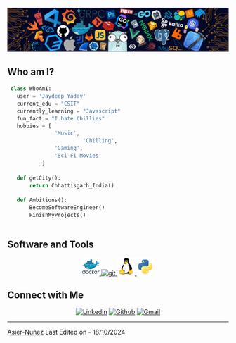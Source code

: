 ![Github Banner](https://github.com/Jaydeep-Yadav/Jaydeep-Yadav/blob/main/banner.png)

## Who am I?

 ```python
  class WhoAmI:
    user = 'Jaydeep Yadav'
	current_edu = "CSIT"
    currently_learning = "Javascript"
    fun_fact = "I hate Chillies"
	hobbies = [
				'Music',
                         'Chilling',
			 	'Gaming',
				'Sci-Fi Movies'
			]
	
	def getCity():
		return Chhattisgarh_India()
	
	def Ambitions():
		BecomeSoftwareEngineer()
		FinishMyProjects()
	
 ```

## Software and Tools
<!-- LANGUAGES AND TOOLS -->
<p align="center"> 
  <a href="https://www.docker.com/" target="_blank"> <img src="https://raw.githubusercontent.com/devicons/devicon/master/icons/docker/docker-original-wordmark.svg" alt="docker" width="40" height="40"/> </a>
  <a href="https://git-scm.com/" target="_blank"> <img src="https://www.vectorlogo.zone/logos/git-scm/git-scm-icon.svg" alt="git" width="40" height="40"/> </a> 
  <a href="https://www.linux.org/" target="_blank"> <img src="https://raw.githubusercontent.com/devicons/devicon/master/icons/linux/linux-original.svg" alt="linux" width="40" height="40"/> </a>
  <a href="https://www.python.org" target="_blank"> <img src="https://raw.githubusercontent.com/devicons/devicon/master/icons/python/python-original.svg" alt="python" width="40" height="40"/> </a> 
</p>  

## Connect with Me


<p align="center">
  <a href="https://www.linkedin.com/in/asier-nuñez-garcia/"><img alt="Linkedin" title="AsierCode Linkedin" src="https://img.shields.io/badge/LinkedIn-0077B5?style=for-the-badge&logo=linkedin&logoColor=white"></a>
  <a href="https://github.com/AsierCode#"><img alt="Github" title="AsierCode Github" src="https://img.shields.io/badge/GitHub-100000?style=for-the-badge&logo=github&logoColor=white"></a>
<a href="mailto:asierngcode@gmail.com?subject=Contacto%20desde%20tu%20sitio%20web&body=Hola%20Asier,">
    <img alt="Gmail" title="AsierCode Gmail" src="https://img.shields.io/badge/Gmail-D14836?style=for-the-badge&logo=gmail&logoColor=white">
</a>

 </p>

------
[Asier-Nuñez](https://github.com/AsierCode)
Last Edited on - 18/10/2024
